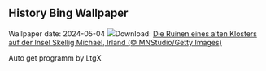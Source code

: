 ## History Bing Wallpaper
Wallpaper date: 2024-05-04
![](https://www.bing.com/th?id=OHR.JediMonastery_DE-DE1926121276_UHD.jpg&w=1000)Download: [Die Ruinen eines alten Klosters auf der Insel Skellig Michael, Irland (© MNStudio/Getty Images)](https://www.bing.com/th?id=OHR.JediMonastery_DE-DE1926121276_UHD.jpg)

Auto get programm by LtgX
